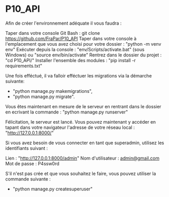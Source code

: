 # P10_API

Afin de créer l'environnement adéquate il vous faudra :

Taper dans votre console Git Bash : git clone https://github.com/FraPar/P10_API
Taper dans votre console à l'emplacement que vous avez choisi pour votre dossier : "python -m venv env"
Exécuter depuis la console : "env/Scripts/activate.bat" (sous Windows) ou "source env/bin/activate"
Rentrez dans le dossier du projet : "cd P10_API/"
Installer l'ensemble des modules : "pip install -r requirements.txt"

Une fois efféctué, il va falloir efféctuer les migrations via la démarche suivante:
- "python manage.py makemigrations",
- "python manage.py migrate".

Vous êtes maintenant en mesure de le serveur en rentrant dans le dossier en ecrivant la commande : "python manage.py runserver"

Félicitation, le serveur est lancé. Vous pouvez maintenant y accéder en tapant dans votre navigateur l'adresse de votre réseau local : "http://127.0.0.1:8000/"

Si vous avez besoin de vous connecter en tant que superadmin, utilisez les identifiants suivant :

Lien : "http://127.0.0.1:8000/admin"
Nom d'utilisateur : admin@gmail.com
Mot de passe : P4ssw0rd

S'il n'est pas crée et que vous souhaitez le faire, vous pouvez utiliser la commande suivante :
- "python manage.py createsuperuser"
